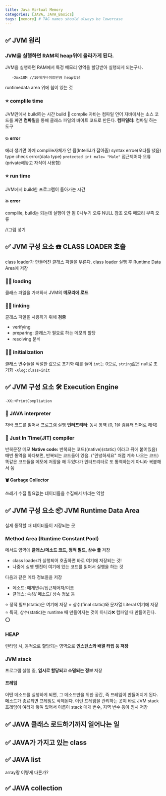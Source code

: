 ```yaml
---
title: Java Virtual Memory
categories: [JAVA, JAVA_Basics]
tags: [memory] # TAG names should always be lowercase
---
```


## ✅ JVM 원리

### JVM을 실행하면 RAM의 heap위에 올라가게 된다.

JVM을 실행하면 RAM에서 특정 메모리 영역을 할당받아 실행되게 되는구나.

```-Xmx1M //1메가바이트만큼 heap할당
   -Xmx10M //10메가바이트만큼 heap할당
```

runtimedata area 위에 힙이 있는 것

### ⭐️ complile time

JVM안에서 build하는 시간
build 🟰 complie
자바는 컴파일 언어
자바에서는 소스 코드를 짜면 **컴파일**을 통해 클래스 파일의 바이트 코드로 만든다.
**컴파일러:** 컴파일 하는 도구

#### 💥 error

에러 생기면 아예 complile자체가 안 됨(IntelliJ가 잡아줌)
syntax erroe(오타를 냈음)
type check error(data type) `protected int male= "Male"`
접근제어자 오류(private해놓고 자식이 사용함)

### ⭐️ run time

JVM에서 build한 프로그램이 돌아가는 시간

#### 💥 error

complile, build는 되는데 실행이 안 됨
0나누기 오류
NULL 참조 오류
메모리 부족 오류

//그림 넣기

## ✅ JVM 구성 요소 ☎️ CLASS LOADER **호출**

class loader가 만들어진 클래스 파일을 부른다.
class loader 실행 후 Runtime Data Area에 저장

### 👷🏻 loading

클래스 파일을 가져와서 JVM의 **메모리에 로드**

### 👷🏻 linking

클래스 파일을 사용하기 위해 **검증**

- verifying
- preparing: 클래스가 필요로 하는 메모리 할당
- resolving 분석

### 👷🏻 initialization

클래스 변수들을 적절한 값으로 초기화
예를 들어 `int`는 0으로, `string`값은 null로 초기화
`-Xlog:class+init`

## ✅ JVM 구성 요소 🛠️ Execution Engine

`-XX:+PrintCompliation`

### 🔡 JAVA interpreter

자바 코드를 읽어서 프로그램 실행
**인터프리터**: 동시 통역 (0, 1을 컴퓨터 언어로 해석)

### 📝 Just In Time(JIT) compiler

반복문장 메모
**Native code:** 반복되는 코드((native)(static) 이라고 뒤에 붙어있음)
매번 통역을 하다보면, 반복되는 코드들이 있음. ("안녕하세요" 처럼 계속 나오는 코드)
똑같은 코드들을 메모에 저장을 해 두었다가 인터프리터로 또 통역하는게 아니라 복붙해서 씀

#### 🗑️ Garbage Collector

쓰레기 수집
필요없는 데이터들을 수집해서 버리는 역할

## ✅ JVM 구성 요소 📦 JVM Runtime Data Area

실제 동작할 때 데이터들이 저장되는 곳

### Method Area (Runtime Constant Pool)

메서드 영역에 **클래스/메소드 코드, 정적 필드, 상수 풀** 저장

- class loader가 실행되어 호출하면 바로 여기에 저장되는 것!
- 나중에 실행 엔진이 여기에 있는 코드를 읽어서 실행을 하는 것

다음과 같은 메타 정보들을 저장

- 메소드: 매개변수/접근제어자/이름
- 클래스: 속성/ 메소드/ 상속 정보 등

⭐️ 정적 필드(static)은 여기에 저장
⭐️ 상수(final static)와 문자열 Literal 여기에 저장
⭐️ 특히, 상수(static)는 runtime 때 만들어지는 것이 아니라❌ 컴파일 때 만들어진다. ⭕️

### HEAP

런타임 시, 동적으로 할당되는 영역으로 **인스턴스와 배열 타입 등 저장**

### JVM stack

프로그램 실행 중, **임시로 할당되고 소멸되는 정보** 저장

#### 프레임

어떤 메소드를 실행하게 되면, 그 메소드만을 위한 공간, 즉 프레임이 만들어지게 된다.
메소드가 종료되면 프레임도 삭제된다.
이런 프레임을 관리하는 곳이 바로 JVM stack
프레임이 여러개 쌓여 있어서 이름이 stack
매개 변수, 지역 변수 등이 임시 저장

## ✅ JAVA 클래스 로드하기까지 일어나는 일

## ✅ JAVA가 가지고 있는 class

## ✅ JAVA list

array랑 어떻게 다른가?

## ✅ JAVA collection
